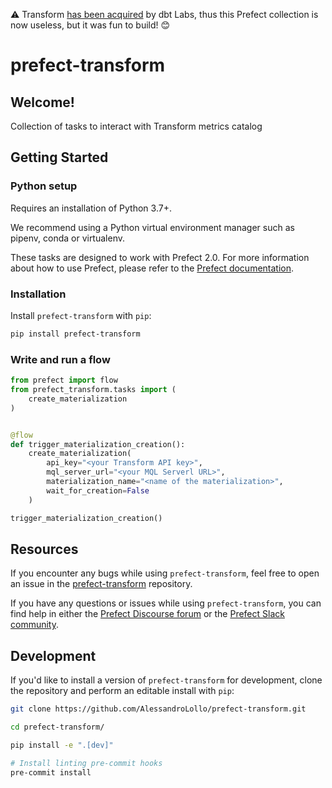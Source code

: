 ⚠️ Transform [has been acquired](https://www.getdbt.com/blog/dbt-acquisition-transform) by dbt Labs, thus this Prefect collection is now useless, but it was fun to build! 😊
# prefect-transform

## Welcome!

Collection of tasks to interact with Transform metrics catalog

## Getting Started

### Python setup

Requires an installation of Python 3.7+.

We recommend using a Python virtual environment manager such as pipenv, conda or virtualenv.

These tasks are designed to work with Prefect 2.0. For more information about how to use Prefect, please refer to the [Prefect documentation](https://orion-docs.prefect.io/).

### Installation

Install `prefect-transform` with `pip`:

```bash
pip install prefect-transform
```

### Write and run a flow

```python
from prefect import flow
from prefect_transform.tasks import (
    create_materialization
)


@flow
def trigger_materialization_creation():
    create_materialization(
        api_key="<your Transform API key>",
        mql_server_url="<your MQL Serverl URL>",
        materialization_name="<name of the materialization>",
        wait_for_creation=False
    )

trigger_materialization_creation()
```

## Resources

If you encounter any bugs while using `prefect-transform`, feel free to open an issue in the [prefect-transform](https://github.com/AlessandroLollo/prefect-transform) repository.

If you have any questions or issues while using `prefect-transform`, you can find help in either the [Prefect Discourse forum](https://discourse.prefect.io/) or the [Prefect Slack community](https://prefect.io/slack).

## Development

If you'd like to install a version of `prefect-transform` for development, clone the repository and perform an editable install with `pip`:

```bash
git clone https://github.com/AlessandroLollo/prefect-transform.git

cd prefect-transform/

pip install -e ".[dev]"

# Install linting pre-commit hooks
pre-commit install
```
